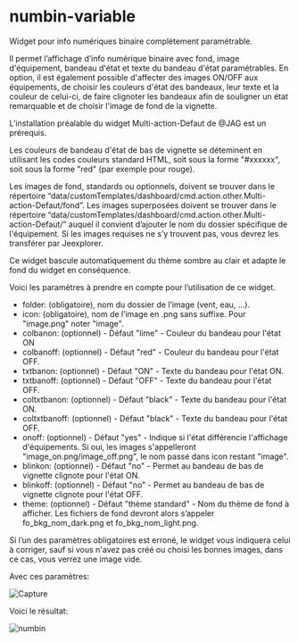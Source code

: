 # numbin-variable
Widget pour info numériques binaire complétement paramétrable.

Il permet l’affichage d’info numérique binaire avec fond, image d'équipement, bandeau d'état et texte du bandeau d'état paramétrables.
En option, il est également possible d'affecter des images ON/OFF aux équipements, de choisir les couleurs d'état des bandeaux, leur texte et la couleur de celui-ci, de faire clignoter les bandeaux afin de souligner un état remarquable et de choisir l'image de fond de la vignette.

L’installation préalable du widget Multi-action-Defaut de @JAG est un prérequis.

Les couleurs de bandeau d'état de bas de vignette se déteminent en utilisant les codes couleurs standard HTML, soit sous la forme "#xxxxxx", soit sous la forme "red" (par exemple pour rouge).

Les images de fond, standards ou optionnels, doivent se trouver dans le répertoire “data/customTemplates/dashboard/cmd.action.other.Multi-action-Defaut/fond”. Les images superposées doivent se trouver dans le répertoire “data/customTemplates/dashboard/cmd.action.other.Multi-action-Defaut/” auquel il convient d’ajouter le nom du dossier spécifique de l'équipement. 
Si les images requises ne s’y trouvent pas, vous devrez les transférer par Jeexplorer.

Ce widget bascule automatiquement du thème sombre au clair et adapte le fond du widget en conséquence.

Voici les paramètres à prendre en compte pour l’utilisation de ce widget.

* folder: (obligatoire), nom du dossier de l’image (vent, eau, …).
* icon: (obligatoire), nom de l’image en .png sans suffixe. Pour "image.png" noter "image".
* colbanon: (optionnel) - Défaut "lime" - Couleur du bandeau pour l'état ON
* colbanoff: (optionnel) - Défaut "red" - Couleur du bandeau pour l'état OFF.
* txtbanon: (optionnel) - Défaut "ON" - Texte du bandeau pour l'état ON.
* txtbanoff: (optionnel) - Défaut "OFF" - Texte du bandeau pour l'état OFF.
* coltxtbanon: (optionnel) - Défaut "black" - Texte du bandeau pour l'état ON.
* coltxtbanoff: (optionnel) - Défaut "black" - Texte du bandeau pour l'état OFF.
* onoff: (optionnel) - Défaut "yes" - Indique si l'état différencie l'affichage d'équipements. Si oui, les images s'appelleront "image_on.png/image_off.png", le nom passé dans icon restant "image".
* blinkon: (optionnel) - Défaut "no" - Permet au bandeau de bas de vignette clignote pour l'état ON.
* blinkoff: (optionnel) - Défaut "no" - Permet au bandeau de bas de vignette clignote pour l'état OFF.
* theme: (optionnel) - Défaut "thème standard" - Nom du thème de fond à afficher. Les fichiers de fond devront alors s’appeler fo_bkg_nom_dark.png et fo_bkg_nom_light.png.

Si l’un des paramètres obligatoires est erroné, le widget vous indiquera celui à corriger, sauf si vous n'avez pas créé ou choisi les bonnes images, dans ce cas, vous verrez une image vide.

Avec ces paramètres:

![Capture](https://user-images.githubusercontent.com/54777712/70778895-a2f35a00-1d83-11ea-95e2-296612c416bc.PNG)

Voici le résultat:

![numbin](https://user-images.githubusercontent.com/54777712/70778921-af77b280-1d83-11ea-8a6b-37bb85068291.gif)

